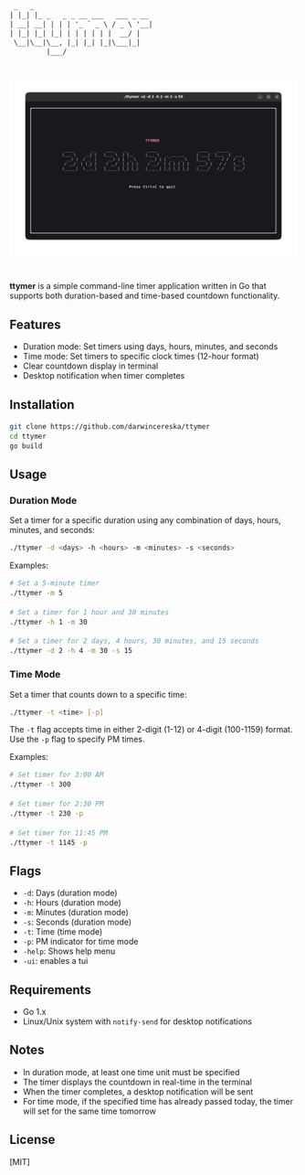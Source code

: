 ```
 _   _                             
| |_| |_ _   _ _ __ ___   ___ _ __ 
| __| __| | | | '_ ` _ \ / _ \ '__|
| |_| |_| |_| | | | | | |  __/ |   
 \__|\__|\__, |_| |_| |_|\___|_|   
         |___/
```
#
![Screenshot](screenshot.png)
# 
**ttymer** is a simple command-line timer application written in Go that supports both duration-based and time-based countdown functionality.

## Features

- Duration mode: Set timers using days, hours, minutes, and seconds
- Time mode: Set timers to specific clock times (12-hour format)
- Clear countdown display in terminal
- Desktop notification when timer completes

## Installation

```bash
git clone https://github.com/darwincereska/ttymer
cd ttymer
go build
```

## Usage

### Duration Mode
Set a timer for a specific duration using any combination of days, hours, minutes, and seconds:

```bash
./ttymer -d <days> -h <hours> -m <minutes> -s <seconds>
```

Examples:
```bash
# Set a 5-minute timer
./ttymer -m 5

# Set a timer for 1 hour and 30 minutes
./ttymer -h 1 -m 30

# Set a timer for 2 days, 4 hours, 30 minutes, and 15 seconds
./ttymer -d 2 -h 4 -m 30 -s 15
```

### Time Mode
Set a timer that counts down to a specific time:

```bash
./ttymer -t <time> [-p]
```

The `-t` flag accepts time in either 2-digit (1-12) or 4-digit (100-1159) format.
Use the `-p` flag to specify PM times.

Examples:
```bash
# Set timer for 3:00 AM
./ttymer -t 300

# Set timer for 2:30 PM
./ttymer -t 230 -p

# Set timer for 11:45 PM
./ttymer -t 1145 -p
```

## Flags

- `-d`: Days (duration mode)
- `-h`: Hours (duration mode)
- `-m`: Minutes (duration mode)
- `-s`: Seconds (duration mode)
- `-t`: Time (time mode)
- `-p`: PM indicator for time mode
- `-help`: Shows help menu
- `-ui`: enables a tui

## Requirements

- Go 1.x
- Linux/Unix system with `notify-send` for desktop notifications

## Notes

- In duration mode, at least one time unit must be specified
- The timer displays the countdown in real-time in the terminal
- When the timer completes, a desktop notification will be sent
- For time mode, if the specified time has already passed today, the timer will set for the same time tomorrow

## License

[MIT]
